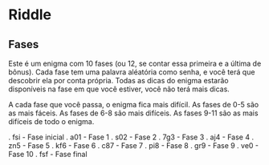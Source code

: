 # Riddle

## Fases

Este é um enigma com 10 fases (ou 12, se contar essa primeira e a última de bônus). Cada fase tem uma palavra aléatória como senha, e você terá que descobrir ela por conta própria. Todas as dicas do enigma estarão disponíveis na fase em que você estiver, você não terá mais dicas.

A cada fase que você passa, o enigma fica mais difícil. As fases de 0-5 são as mais fáceis. As fases de 6-8 são mais difíceis. As fases 9-11 são as mais difíceis de todo o enigma.

. fsi - Fase inicial
. a01 - Fase 1
. s02 - Fase 2
. 7g3 - Fase 3
. aj4 - Fase 4
. zn5 - Fase 5
. kf6 - Fase 6
. c87 - Fase 7
. pi8 - Fase 8
. gr9 - Fase 9
. ve0 - Fase 10
. fsf - Fase final